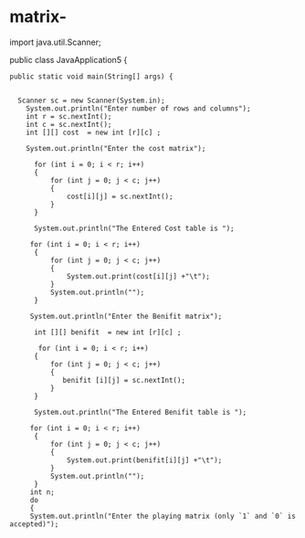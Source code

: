 # matrix-
import java.util.Scanner;


public class JavaApplication5 {

  
    public static void main(String[] args) {
       
       
      Scanner sc = new Scanner(System.in); 
        System.out.println("Enter number of rows and columns");
        int r = sc.nextInt(); 
        int c = sc.nextInt(); 
        int [][] cost  = new int [r][c] ; 
        
        System.out.println("Enter the cost matrix");
        
          for (int i = 0; i < r; i++)
          {
              for (int j = 0; j < c; j++)
              {
                  cost[i][j] = sc.nextInt();
              }
          }
          
          System.out.println("The Entered Cost table is ");
          
         for (int i = 0; i < r; i++)
          {
              for (int j = 0; j < c; j++)
              {
                  System.out.print(cost[i][j] +"\t");
              }
              System.out.println("");
          }
         
         System.out.println("Enter the Benifit matrix");
         
          int [][] benifit  = new int [r][c] ; 
        
           for (int i = 0; i < r; i++)
          {
              for (int j = 0; j < c; j++)
              {
                 benifit [i][j] = sc.nextInt();
              }
          }
          
          System.out.println("The Entered Benifit table is ");
          
         for (int i = 0; i < r; i++)
          {
              for (int j = 0; j < c; j++)
              {
                  System.out.print(benifit[i][j] +"\t");
              }
              System.out.println("");
          }
         int n; 
         do 
         {
         System.out.println("Enter the playing matrix (only `1` and `0` is accepted)");
